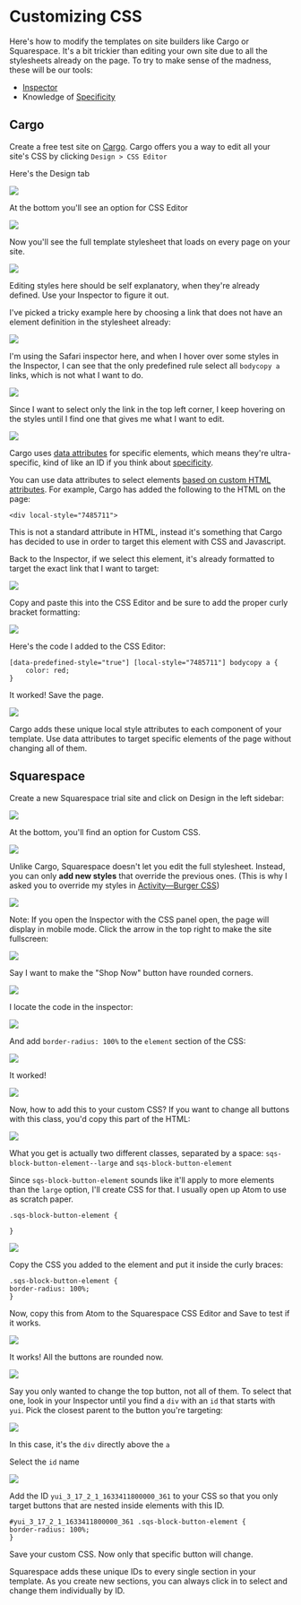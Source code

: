 # Customizing CSS
Here's how to modify the templates on site builders like Cargo or Squarespace. It's a bit trickier than editing your own site due to all the stylesheets already on the page. To try to make sense of the madness, these will be our tools:

- [Inspector](https://github.com/coding-for-designers/ICD-Course-Reader/blob/main/Tutorials/Web%20Inspector.md)
- Knowledge of [Specificity](https://github.com/coding-for-designers/ICD-Course-Reader/blob/main/Tutorials/Order%20Matters%20-%20The%20Cascade.md)

## Cargo
Create a free test site on [Cargo](https://cargo.site). Cargo offers you a way to edit all your site's CSS by clicking `Design > CSS Editor`

Here's the Design tab

![](attachments/Screen%20Shot%202021-10-04%20at%209.51.21%20PM.png)

At the bottom you'll see an option for CSS Editor

![](attachments/Screen%20Shot%202021-10-04%20at%209.51.25%20PM.png)

Now you'll see the full template stylesheet that loads on every page on your site.

![](attachments/Screen%20Shot%202021-10-04%20at%209.51.30%20PM.png)

Editing styles here should be self explanatory, when they're already defined. Use your Inspector to figure it out.

I've picked a tricky example here by choosing a link that does not have an element definition in the stylesheet already:

![](attachments/Screen%20Shot%202021-10-04%20at%209.54.39%20PM.png)

I'm using the Safari inspector here, and when I hover over some styles in the Inspector, I can see that the only predefined rule select all `bodycopy a` links, which is not what I want to do.

![](attachments/Screen%20Shot%202021-10-04%20at%209.55.33%20PM.png)

Since I want to select only the link in the top left corner, I keep hovering on the styles until I find one that gives me what I want to edit.

![](attachments/Screen%20Shot%202021-10-04%20at%209.54.28%20PM.png)

Cargo uses [data attributes](https://developer.mozilla.org/en-US/docs/Learn/HTML/Howto/Use_data_attributes) for specific elements, which means they're ultra-specific, kind of like an ID if you think about [specificity](https://github.com/coding-for-designers/ICD-Course-Reader/blob/main/Tutorials/Order%20Matters%20-%20The%20Cascade.md).

You can use data attributes to select elements [based on custom HTML attributes](https://css-tricks.com/a-complete-guide-to-data-attributes/). For example, Cargo has added the following to the HTML on the page:

`<div local-style="7485711">`

This is not a standard attribute in HTML, instead it's something that Cargo has decided to use in order to target this element with CSS and Javascript.

Back to the Inspector, if we select this element, it's already formatted to target the exact link that I want to target:

![](attachments/Screen%20Shot%202021-10-04%20at%209.54.46%20PM.png)

Copy and paste this into the CSS Editor and be sure to add the proper curly bracket formatting:

![](attachments/Screen%20Shot%202021-10-04%20at%209.55.06%20PM.png)

Here's the code I added to the CSS Editor:
```
[data-predefined-style="true"] [local-style="7485711"] bodycopy a {
    color: red;
}
```

It worked! Save the page.

![](attachments/Screen%20Shot%202021-10-04%20at%209.55.22%20PM.png)

Cargo adds these unique local style attributes to each component of your template. Use data attributes to target specific elements of the page without changing all of them.

## Squarespace
Create a new Squarespace trial site and click on Design in the left sidebar:

![](attachments/Screen%20Shot%202021-10-04%20at%2010.23.01%20PM.png)

At the bottom, you'll find an option for Custom CSS.

![](attachments/Screen%20Shot%202021-10-04%20at%2010.23.27%20PM.png)

Unlike Cargo, Squarespace doesn't let you edit the full stylesheet. Instead, you can only **add new styles** that override the previous ones. (This is why I asked you to override my styles in [Activity—Burger CSS](Activity—Burger%20CSS.md))

![](attachments/Screen%20Shot%202021-10-04%20at%2010.23.42%20PM.png)

Note: If you open the Inspector with the CSS panel open, the page will display in mobile mode. Click the arrow in the top right to make the site fullscreen:

![](attachments/Screen%20Shot%202021-10-04%20at%2010.25.51%20PM.png)

Say I want to make the "Shop Now" button have rounded corners.

![](attachments/Screen%20Shot%202021-10-04%20at%2010.31.57%20PM.png)

I locate the code in the inspector:

![](attachments/Screen%20Shot%202021-10-04%20at%2010.31.55%20PM.png)

And add `border-radius: 100%` to the `element` section of the CSS:

![](attachments/Screen%20Shot%202021-10-04%20at%2010.32.01%20PM.png)

It worked!

![](attachments/Screen%20Shot%202021-10-04%20at%2010.32.04%20PM.png)

Now, how to add this to your custom CSS?
If you want to change all buttons with this class, you'd copy this part of the HTML:

![](attachments/Screen%20Shot%202021-10-04%20at%2010.32.50%20PM.png)

What you get is actually two different classes, separated by a space:
`sqs-block-button-element--large` and `sqs-block-button-element`

Since `sqs-block-button-element` sounds like it'll apply to more elements than the `large` option, I'll create CSS for that. I usually open up Atom to use as scratch paper.

```
.sqs-block-button-element {

}
```

![](attachments/Screen%20Shot%202021-10-04%20at%2010.34.59%20PM.png)

Copy the CSS you added to the element and put it inside the curly braces:

```
.sqs-block-button-element {
border-radius: 100%;
}
```

Now, copy this from Atom to the Squarespace CSS Editor and Save to test if it works.

![](attachments/Screen%20Shot%202021-10-04%20at%2010.36.06%20PM.png)

It works! All the buttons are rounded now.

![](attachments/Screen%20Shot%202021-10-04%20at%2010.36.18%20PM.png)

Say you only wanted to change the top button, not all of them. To select that one, look in your Inspector until you find a `div` with an `id` that starts with `yui`. Pick the closest parent to the button you're targeting:

![](attachments/Screen%20Shot%202021-10-04%20at%2010.36.27%20PM.png)

In this case, it's the `div` directly above the `a`

Select the `id` name

![](attachments/Screen%20Shot%202021-10-04%20at%2010.33.11%20PM.png)

Add the ID `yui_3_17_2_1_1633411800000_361` to your CSS so that you only target buttons that are nested inside elements with this ID.

```
#yui_3_17_2_1_1633411800000_361 .sqs-block-button-element {
border-radius: 100%;
}
```

Save your custom CSS. Now only that specific button will change.

Squarespace adds these unique IDs to every single section in your template. As you create new sections, you can always click in to select and change them individually by ID.